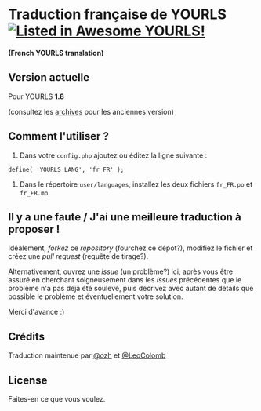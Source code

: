 # Traduction française de YOURLS [![Listed in Awesome YOURLS!](https://img.shields.io/badge/Awesome-YOURLS-C5A3BE)](https://github.com/YOURLS/awesome-yourls/)
**(French YOURLS translation)**


## Version actuelle

Pour YOURLS **1.8**

(consultez les [archives](https://github.com/ozh/YOURLS-fr_FR/releases) pour les anciennes version)


## Comment l'utiliser ?

1. Dans votre `config.php` ajoutez ou éditez la ligne suivante :
```
define( 'YOURLS_LANG', 'fr_FR' );
```
1. Dans le répertoire `user/languages`, installez les deux fichiers `fr_FR.po` et `fr_FR.mo`


## Il y a une faute / J'ai une meilleure traduction à proposer !

Idéalement, *forkez* ce *repository* (fourchez ce dépot?), modifiez le fichier et créez une *pull request* (requête de tirage?).

Alternativement, ouvrez une *issue* (un problème?) ici, après vous être assuré en cherchant soigneusement dans les *issues* précédentes que le problème n'a pas déjà été soulevé, puis décrivez avec autant de détails que possible le problème et éventuellement votre solution.

Merci d'avance :)


## Crédits

Traduction maintenue par [@ozh](https://github.com/ozh) et [@LeoColomb](https://github.com/LeoColomb)


## License

Faites-en ce que vous voulez.




